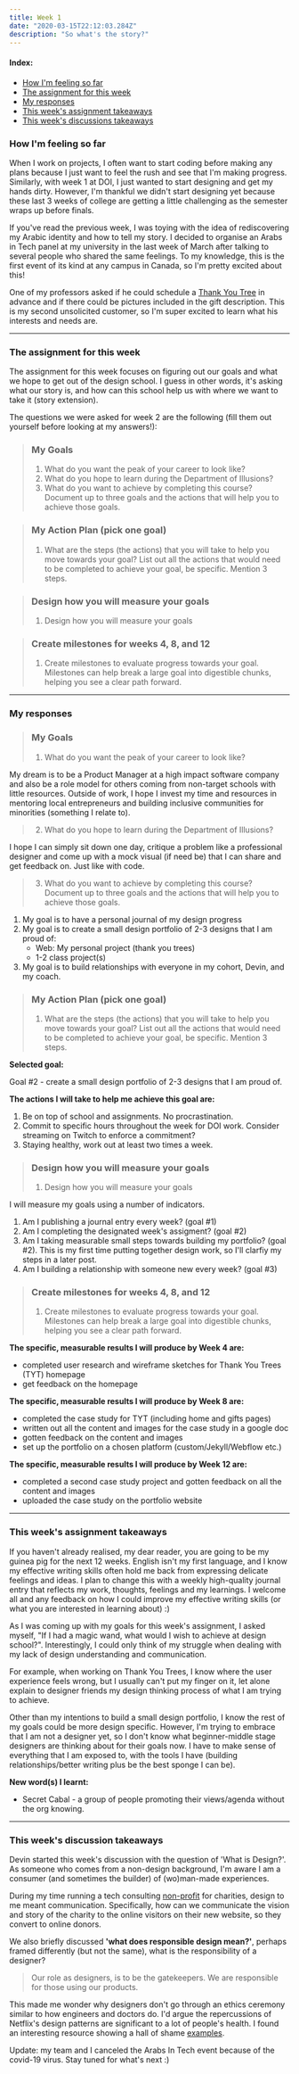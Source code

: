 ```yaml
---
title: Week 1
date: "2020-03-15T22:12:03.284Z"
description: "So what's the story?"
---
```


#### Index:

- [How I'm feeling so far](#howAmIfeeling)
- [The assignment for this week](#assignment)
- [My responses](#responses)
- [This week's assignment takeaways](#assignmentTakeaways)
- [This week's discussions takeaways](#discussionTakeaways)

### <a name="howAmIfeeling"></a> How I'm feeling so far

When I work on projects, I often want to start coding before making any plans because I just want to feel the rush and see that I'm making progress. Similarly, with week 1 at DOI, I just wanted to start designing and get my hands dirty. However, I'm thankful we didn't start designing yet because these last 3 weeks of college are getting a little challenging as the semester wraps up before finals.

If you've read the previous week, I was toying with the idea of rediscovering my Arabic identity and how to tell my story. I decided to organise an Arabs in Tech panel at my university in the last week of March after talking to several people who shared the same feelings. To my knowledge, this is the first event of its kind at any campus in Canada, so I'm pretty excited about this!

One of my professors asked if he could schedule a [Thank You Tree](https://thankyoutrees.io) in advance and if there could be pictures included in the gift description. This is my second unsolicited customer, so I'm super excited to learn what his interests and needs are.

---

### <a name="assignment"></a> The assignment for this week

The assignment for this week focuses on figuring out our goals and what we hope to get out of the design school. I guess in other words, it's asking what our story is, and how can this school help us with where we want to take it (story extension).

The questions we were asked for week 2 are the following (fill them out yourself before looking at my answers!):

> ### My Goals
>
> 1.  What do you want the peak of your career to look like?
> 2.  What do you hope to learn during the Department of Illusions?
> 3.  What do you want to achieve by completing this course? Document up to three goals and the actions that will help you to achieve those goals.

> ### My Action Plan (pick one goal)
>
> 1.  What are the steps (the actions) that you will take to help you move towards your goal? List out all the actions that would need to be completed to achieve your goal, be specific. Mention 3 steps.

> ### Design how you will measure your goals
>
> 1.  Design how you will measure your goals

> ### Create milestones for weeks 4, 8, and 12
>
> 1.  Create milestones to evaluate progress towards your goal. Milestones can help break a large goal into digestible chunks, helping you see a clear path forward.

---

### <a name="responses"></a> My responses

> ### My Goals
>
> 1.  What do you want the peak of your career to look like?

My dream is to be a Product Manager at a high impact software company and also be a role model for others coming from non-target schools with little resources. Outside of work, I hope I invest my time and resources in mentoring local entrepreneurs and building inclusive communities for minorities (something I relate to).

> 2.  What do you hope to learn during the Department of Illusions?

I hope I can simply sit down one day, critique a problem like a professional designer and come up with a mock visual (if need be) that I can share and get feedback on. Just like with code.

> 3.  What do you want to achieve by completing this course? Document up to three goals and the actions that will help you to achieve those goals.

1. My goal is to have a personal journal of my design progress
2. My goal is to create a small design portfolio of 2-3 designs that I am proud of:
   - Web: My personal project (thank you trees)
   - 1-2 class project(s)
3. My goal is to build relationships with everyone in my cohort, Devin, and my coach.

> ### My Action Plan (pick one goal)
>
> 1.  What are the steps (the actions) that you will take to help you move towards your goal? List out all the actions that would need to be completed to achieve your goal, be specific. Mention 3 steps.

**Selected goal:**

Goal #2 - create a small design portfolio of 2-3 designs that I am proud of.

**The actions I will take to help me achieve this goal are:**

1. Be on top of school and assignments. No procrastination.
2. Commit to specific hours throughout the week for DOI work. Consider streaming on Twitch to enforce a commitment?
3. Staying healthy, work out at least two times a week.

> ### Design how you will measure your goals
>
> 1.  Design how you will measure your goals

I will measure my goals using a number of indicators.

1. Am I publishing a journal entry every week? (goal #1)
2. Am I completing the designated week's assigment? (goal #2)
3. Am I taking measurable small steps towards building my portfolio? (goal #2). This is my first time putting together design work, so I'll clarfiy my steps in a later post.
4. Am I building a relationship with someone new every week? (goal #3)

> ### Create milestones for weeks 4, 8, and 12
>
> 1.  Create milestones to evaluate progress towards your goal. Milestones can help break a large goal into digestible chunks, helping you see a clear path forward.

**The specific, measurable results I will produce by Week 4 are:**

- completed user research and wireframe sketches for Thank You Trees (TYT) homepage
- get feedback on the homepage

**The specific, measurable results I will produce by Week 8 are:**

- completed the case study for TYT (including home and gifts pages)
- written out all the content and images for the case study in a google doc
- gotten feedback on the content and images
- set up the portfolio on a chosen platform (custom/Jekyll/Webflow etc.)

**The specific, measurable results I will produce by Week 12 are:**

- completed a second case study project and gotten feedback on all the content and images
- uploaded the case study on the portfolio website

---

### <a name="assignmentTakeaways"></a> This week's assignment takeaways

If you haven't already realised, my dear reader, you are going to be my guinea pig for the next 12 weeks. English isn't my first language, and I know my effective writing skills often hold me back from expressing delicate feelings and ideas. I plan to change this with a weekly high-quality journal entry that reflects my work, thoughts, feelings and my learnings. I welcome all and any feedback on how I could improve my effective writing skills (or what you are interested in learning about) :)

As I was coming up with my goals for this week's assignment, I asked myself, "If I had a magic wand, what would I wish to achieve at design school?". Interestingly, I could only think of my struggle when dealing with my lack of design understanding and communication.

For example, when working on Thank You Trees, I know where the user experience feels wrong, but I usually can't put my finger on it, let alone explain to designer friends my design thinking process of what I am trying to achieve.

Other than my intentions to build a small design portfolio, I know the rest of my goals could be more design specific. However, I'm trying to embrace that I am not a designer yet, so I don't know what beginner-middle stage designers are thinking about for their goals now. I have to make sense of everything that I am exposed to, with the tools I have (building relationships/better writing plus be the best sponge I can be).

**New word(s) I learnt:**

- Secret Cabal - a group of people promoting their views/agenda without the org knowing.

---

### <a name="discussionTakeaways"></a> This week's discussion takeaways

Devin started this week's discussion with the question of 'What is Design?'. As someone who comes from a non-design background, I'm aware I am a consumer (and sometimes the builder) of (wo)man-made experiences.

During my time running a tech consulting [non-profit](https://developersfoundation.ca) for charities, design to me meant communication. Specifically, how can we communicate the vision and story of the charity to the online visitors on their new website, so they convert to online donors.

We also briefly discussed **'what does responsible design mean?'**, perhaps framed differently (but not the same), what is the responsibility of a designer?

> Our role as designers, is to be the gatekeepers. We are responsible for those using our products.

This made me wonder why designers don't go through an ethics ceremony similar to how engineers and doctors do. I'd argue the repercussions of Netflix's design patterns are significant to a lot of people's health. I found an interesting resource showing a hall of shame [examples](https://twitter.com/darkpatterns).

Update: my team and I canceled the Arabs In Tech event because of the covid-19 virus. Stay tuned for what's next :)
